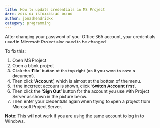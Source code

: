 ```yaml
---
title: How to update credentials in MS Project
date: 2016-04-15T04:36:48-04:00
author: jonashendrickx
category: programming
---
```

After changing your password of your Office 365 account, your credentials used in Microsoft Project also need to be changed.

To fix this:

  1. Open MS Project
  2. Open a blank project
  3. Click the ‘**File**’ button at the top right (as if you were to save a document).
  4. Then click ‘**Account**’, which is almost at the bottom of the menu.
  5. If the incorrect account is shown, click ‘**Switch Account first**’.
  6. Then click the ‘**Sign Out**’ button for the account you use with Project Server as shown in the picture below.
  7. Then enter your credentials again when trying to open a project from Microsoft Project Server.

**Note:** This will not work if you are using the same account to log in to Windows.